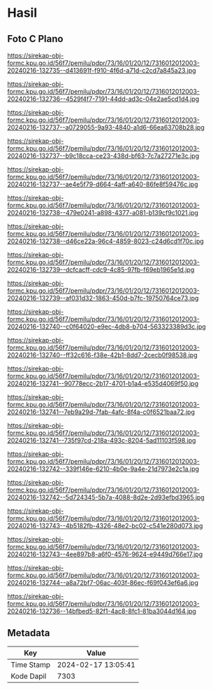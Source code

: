 # Hasil

## Foto C Plano

https://sirekap-obj-formc.kpu.go.id/56f7/pemilu/pdpr/73/16/01/20/12/7316012012003-20240216-132735--d413691f-f910-4f6d-a71d-c2cd7a845a23.jpg

https://sirekap-obj-formc.kpu.go.id/56f7/pemilu/pdpr/73/16/01/20/12/7316012012003-20240216-132736--4529f4f7-7191-44dd-ad3c-04e2ae5cd1d4.jpg

https://sirekap-obj-formc.kpu.go.id/56f7/pemilu/pdpr/73/16/01/20/12/7316012012003-20240216-132737--a0729055-9a93-4840-a1d6-66ea63708b28.jpg

https://sirekap-obj-formc.kpu.go.id/56f7/pemilu/pdpr/73/16/01/20/12/7316012012003-20240216-132737--b9c18cca-ce23-438d-bf63-7c7a27271e3c.jpg

https://sirekap-obj-formc.kpu.go.id/56f7/pemilu/pdpr/73/16/01/20/12/7316012012003-20240216-132737--ae4e5f79-d664-4aff-a640-86fe8f59476c.jpg

https://sirekap-obj-formc.kpu.go.id/56f7/pemilu/pdpr/73/16/01/20/12/7316012012003-20240216-132738--479e0241-a898-4377-a081-b139cf9c1021.jpg

https://sirekap-obj-formc.kpu.go.id/56f7/pemilu/pdpr/73/16/01/20/12/7316012012003-20240216-132738--d46ce22a-96c4-4859-8023-c24d6cd1f70c.jpg

https://sirekap-obj-formc.kpu.go.id/56f7/pemilu/pdpr/73/16/01/20/12/7316012012003-20240216-132739--dcfcacff-cdc9-4c85-97fb-f69eb1965e1d.jpg

https://sirekap-obj-formc.kpu.go.id/56f7/pemilu/pdpr/73/16/01/20/12/7316012012003-20240216-132739--af031d32-1863-450d-b7fc-19750764ce73.jpg

https://sirekap-obj-formc.kpu.go.id/56f7/pemilu/pdpr/73/16/01/20/12/7316012012003-20240216-132740--c0f64020-e9ec-4db8-b704-563323389d3c.jpg

https://sirekap-obj-formc.kpu.go.id/56f7/pemilu/pdpr/73/16/01/20/12/7316012012003-20240216-132740--ff32c616-f38e-42b1-8dd7-2cecb0f98538.jpg

https://sirekap-obj-formc.kpu.go.id/56f7/pemilu/pdpr/73/16/01/20/12/7316012012003-20240216-132741--90778ecc-2b17-4701-b1a4-e535d4069f50.jpg

https://sirekap-obj-formc.kpu.go.id/56f7/pemilu/pdpr/73/16/01/20/12/7316012012003-20240216-132741--7eb9a29d-7fab-4afc-8f4a-c0f6521baa72.jpg

https://sirekap-obj-formc.kpu.go.id/56f7/pemilu/pdpr/73/16/01/20/12/7316012012003-20240216-132741--735f97cd-218a-493c-8204-5ad11103f598.jpg

https://sirekap-obj-formc.kpu.go.id/56f7/pemilu/pdpr/73/16/01/20/12/7316012012003-20240216-132742--339f146e-6210-4b0e-9a4e-21d7973e2c1a.jpg

https://sirekap-obj-formc.kpu.go.id/56f7/pemilu/pdpr/73/16/01/20/12/7316012012003-20240216-132742--5d724345-5b7a-4088-8d2e-2d93efbd3965.jpg

https://sirekap-obj-formc.kpu.go.id/56f7/pemilu/pdpr/73/16/01/20/12/7316012012003-20240216-132743--4b5182fb-4326-48e2-bc02-c541e280d073.jpg

https://sirekap-obj-formc.kpu.go.id/56f7/pemilu/pdpr/73/16/01/20/12/7316012012003-20240216-132743--4ee897b8-a6f0-4576-9624-e9449d766e17.jpg

https://sirekap-obj-formc.kpu.go.id/56f7/pemilu/pdpr/73/16/01/20/12/7316012012003-20240216-132744--a8a72bf7-06ac-403f-86ec-f69f043ef6a6.jpg

https://sirekap-obj-formc.kpu.go.id/56f7/pemilu/pdpr/73/16/01/20/12/7316012012003-20240216-132736--14bfbed5-82f1-4ac8-8fc1-81ba3044d164.jpg


## Metadata

| Key        | Value               |
| ---------- | ------------------- |
| Time Stamp | 2024-02-17 13:05:41 |
| Kode Dapil | 7303                |




